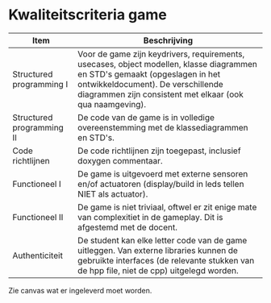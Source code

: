 # Kwaliteitscriteria game


|Item | Beschrijving|
|---|---|
|Structured programming I | Voor de game zijn keydrivers, requirements, usecases, object modellen, klasse diagrammen en STD's gemaakt (opgeslagen in het ontwikkeldocument). De verschillende diagrammen zijn consistent met elkaar (ook qua naamgeving). |
|Structured programming II | De code van de game is in volledige overeenstemming met de klassediagrammen en STD's.| 
| Code richtlijnen| De code richtlijnen zijn toegepast, inclusief doxygen commentaar.|
| Functioneel I | De game is uitgevoerd met externe sensoren en/of actuatoren (display/build in leds tellen NIET als actuator).|
| Functioneel II | De game is niet triviaal, oftwel er zit enige mate van complexitiet in de gameplay. Dit is afgestemd met de docent.|
| Authenticiteit| De student kan elke letter code van de game uitleggen. Van externe libraries kunnen de gebruikte interfaces (de relevante stukken van de hpp file, niet de cpp) uitgelegd worden.| 

Zie canvas wat er ingeleverd moet worden. 
